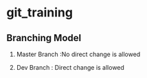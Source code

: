 # git_training

## Branching Model

1. Master Branch :No direct change is allowed

2. Dev Branch : Direct change is allowed


